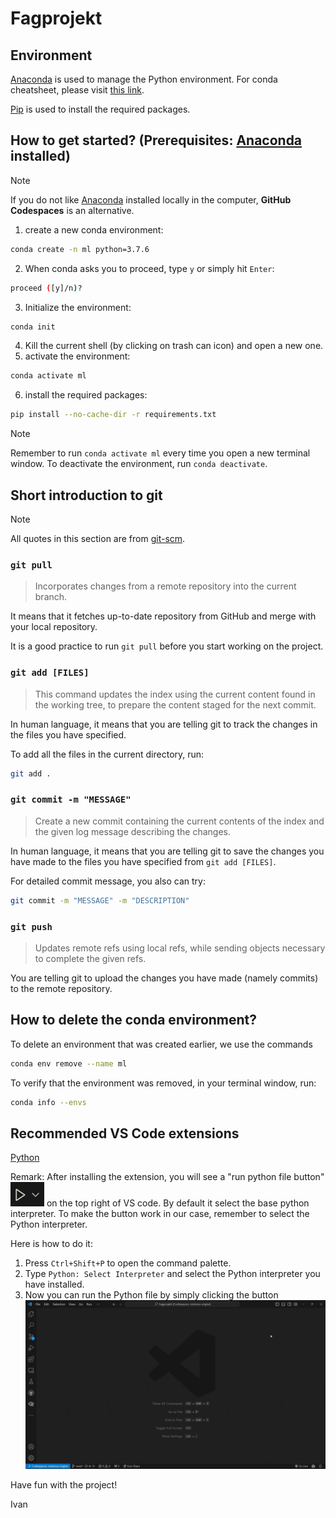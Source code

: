 # Fagprojekt

## Environment
[Anaconda](https://docs.anaconda.com/index.html) is used to manage the Python environment. For conda cheatsheet, please visit [this link](miscellaneous/conda-cheatsheet.pdf).

[Pip](https://pip.pypa.io/en/stable/) is used to install the required packages.

## How to get started? (Prerequisites: [Anaconda](https://www.anaconda.com/download) installed)

> [!note]
> If you do not like [Anaconda](https://www.anaconda.com/download) installed locally in the computer, **GitHub Codespaces** is an alternative.

1. create a new conda environment: 
```bash
conda create -n ml python=3.7.6
```
2. When conda asks you to proceed, type `y` or simply hit `Enter`:
```bash
proceed ([y]/n)?
```
3. Initialize the environment: 
```bash
conda init
```
4. Kill the current shell (by clicking on trash can icon) and open a new one.
5. activate the environment: 
```bash
conda activate ml
```
6. install the required packages: 
```bash
pip install --no-cache-dir -r requirements.txt
```
> [!note]
> Remember to run `conda activate ml` every time you open a new terminal window. 
> To deactivate the environment, run `conda deactivate`.

## Short introduction to git
> [!note]
> All quotes in this section are from [git-scm](https://git-scm.com/docs).
### `git pull`
> Incorporates changes from a remote repository into the current branch.

It means that it fetches up-to-date repository from GitHub and merge with your local repository.

It is a good practice to run `git pull` before you start working on the project.

### `git add [FILES]`
> This command updates the index using the current content found in the working tree, to prepare the content staged for the next commit.

In human language, it means that you are telling git to track the changes in the files you have specified.

To add all the files in the current directory, run:
```bash
git add .
```

### `git commit -m "MESSAGE"`
> Create a new commit containing the current contents of the index and the given log message describing the changes.

In human language, it means that you are telling git to save the changes you have made to the files you have specified from `git add [FILES]`.

For detailed commit message, you also can try:
```bash
git commit -m "MESSAGE" -m "DESCRIPTION"
```

### `git push`
> Updates remote refs using local refs, while sending objects necessary to complete the given refs.

You are telling git to upload the changes you have made (namely commits) to the remote repository.

## How to delete the conda environment?
To delete an environment that was created earlier, we use the commands
```bash
conda env remove --name ml
```

To verify that the environment was removed, in your terminal window, run:
```bash
conda info --envs
```

## Recommended VS Code extensions
[Python](https://marketplace.visualstudio.com/items?itemName=ms-python.python)

Remark: After installing the extension, you will see a "run python file button" ![](miscellaneous/run-button.png) on the top right of VS code. By default it select the base python interpreter. To make the button work in our case, remember to select the Python interpreter.

Here is how to do it:
1. Press `Ctrl+Shift+P` to open the command palette.
2. Type `Python: Select Interpreter` and select the Python interpreter you have installed.
3. Now you can run the Python file by simply clicking the button
![](miscellaneous/select-python-interpreter.gif)

Have fun with the project!

Ivan